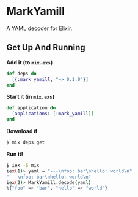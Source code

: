 # MarkYamill

A YAML decoder for Elixir.

## Get Up And Running

**Add it (to `mix.exs`)**

  ```elixir
  def deps do
    [{:mark_yamill, "~> 0.1.0"}]
  end
  ```

**Start it (in `mix.exs`)**

  ```elixir
  def application do
    [applications: [:mark_yamill]]
  end
  ```

**Download it**

  ```bash
  $ mix deps.get
  ```

**Run it!**

  ```bash
  $ iex -S mix
  iex(1)> yaml = "---\nfoo: bar\nhello: world\n"
  "---\nfoo: bar\nhello: world\n"
  iex(2)> MarkYamill.decode(yaml)
  %{"foo" => "bar", "hello" => "world"}
  ```
